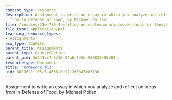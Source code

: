 ```yaml
---
content_type: resource
description: Assignment to write an essay in which you analyze and reflect on ideas
  from In Defense of Food, by Michael Pollan.
file: /courses/21w-730-4-writing-on-contemporary-issues-food-for-thought-writing-and-reading-about-the-cultures-of-food-fall-2008/6013621f05a546380e97263847e83f3b_essay_2.pdf
file_type: application/pdf
learning_resource_types:
- Assignments
ocw_type: OCWFile
parent_title: Assignments
parent_type: CourseSection
parent_uid: 3d941cc7-6416-04a6-8e5e-580833e05484
resourcetype: Document
title: 'Homework #13'
uid: 6013621f-05a5-4638-0e97-263847e83f3b
---
```

Assignment to write an essay in which you analyze and reflect on ideas from In Defense of Food, by Michael Pollan.

